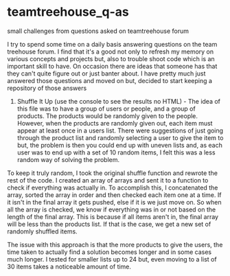 # teamtreehouse_q-as
small challenges from questions asked on teamtreehouse forum

I try to spend some time on a daily basis answering questions on the team treehouse forum. I find that it's a good not only to refresh
my memory on various concepts and projects but, also to trouble shoot code which is an important skill to have. On occasion there are ideas that someone has that they
can't quite figure out or just banter about. I have pretty much just answered those questions and moved on but, decided to start keeping 
a repository of those answers

1) Shuffle It Up (use the console to see the results no HTML) - The idea of this file was to have a group of users or people, and a group of products. The products would be 
randomly given to the people. However, when the products are randomly given out, each item must appear at least once in a users
list. There were suggestions of just going through the product list and randomly selecting a user to give the item to but, the problem
is then you could end up with uneven lists and, as each user was to end up with a set of 10 random items, I felt this was a less random
way of solving the problem.

To keep it truly random, I took the original shuffle function and rewrote the rest of the code. I created an array of arrays and sent it 
to a function to check if everything was actually in. To accomplish this, I concatenated the array, sorted the array in order and then
checked each item one at a time. If it isn't in the final array it gets pushed, else if it is we just move on. So when all the array 
is checked, we know if everything was in or not based on the length of the final array. This is because if all items aren't in, the final
array will be less than the products list. If that is the case, we get a new set of randomly shuffled items.

The issue with this approach is that the more products to give the users, the time taken to actually find a solution becomes longer 
and in some cases much longer. I tested for smaller lists up to 24 but, even moving to a list of 30 items takes a noticeable amount of 
time. 
